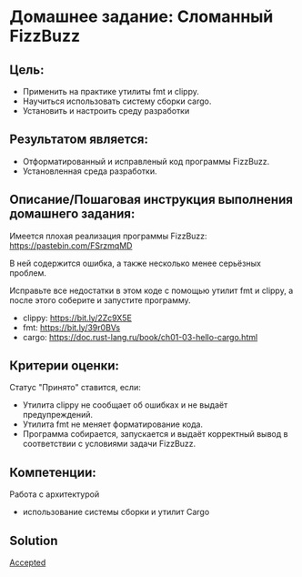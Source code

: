 # Домашнее задание: Сломанный FizzBuzz

## Цель:

- Применить на практике утилиты fmt и clippy.
- Научиться использовать систему сборки cargo.
- Установить и настроить среду разработки

## Результатом является:

- Отформатированный и исправленый код программы FizzBuzz.
- Установленная среда разработки.


## Описание/Пошаговая инструкция выполнения домашнего задания:

Имеется плохая реализация программы FizzBuzz: https://pastebin.com/FSrzmqMD

В ней содержится ошибка, а также несколько менее серьёзных проблем.

Исправьте все недостатки в этом коде с помощью утилит fmt и clippy, а после этого соберите и запустите программу.
- clippy: https://bit.ly/2Zc9X5E
- fmt: https://bit.ly/39r0BVs
- cargo: https://doc.rust-lang.ru/book/ch01-03-hello-cargo.html


## Критерии оценки:

Статус "Принято" ставится, если:

- Утилита clippy не сообщает об ошибках и не выдаёт предупреждений.
- Утилита fmt не меняет форматирование кода.
- Программа собирается, запускается и выдаёт корректный вывод в соответствии с условиями задачи FizzBuzz.

## Компетенции:

Работа с архитектурой
- использование системы сборки и утилит Cargo

## Solution 

[Accepted](https://otus.ru/redirect/?to=https%3A%2F%2Fplay.rust-lang.org%2F%3Fversion%3Dstable%26mode%3Drelease%26edition%3D2021%26gist%3D84623cd100e5fa9480e78c06596b5d51)

